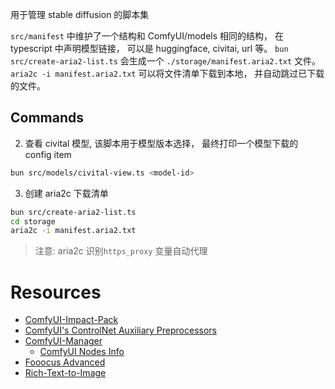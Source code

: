 用于管理 stable diffusion 的脚本集

`src/manifest` 中维护了一个结构和 ComfyUI/models 相同的结构， 在 typescript 中声明模型链接， 可以是 huggingface, civitai, url 等。 `bun src/create-aria2-list.ts` 会生成一个 `./storage/manifest.aria2.txt` 文件。`aria2c -i manifest.aria2.txt` 可以将文件清单下载到本地， 并自动跳过已下载的文件。

## Commands

2. 查看 civital 模型, 该脚本用于模型版本选择， 最终打印一个模型下载的 config item

```bash
bun src/models/civital-view.ts <model-id>
```

3. 创建 aria2c 下载清单

```bash
bun src/create-aria2-list.ts
cd storage
aria2c -i manifest.aria2.txt
```

> 注意: aria2c 识别`https_proxy` 变量自动代理

# Resources

- [ComfyUI-Impact-Pack](https://github.com/ltdrdata/ComfyUI-Impact-Pack)
- [ComfyUI's ControlNet Auxiliary Preprocessors](https://github.com/Fannovel16/comfyui_controlnet_aux)
- [ComfyUI-Manager](https://github.com/ltdrdata/ComfyUI-Manager)
  - [ComfyUI Nodes Info](https://ltdrdata.github.io/)
- [Fooocus Advanced](https://github.com/lllyasviel/Fooocus/discussions/117)
- [Rich-Text-to-Image](https://github.com/songweige/rich-text-to-image)
